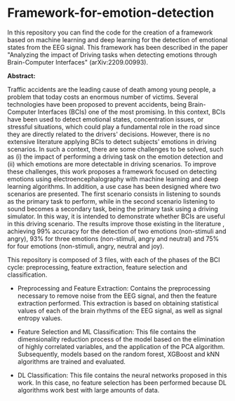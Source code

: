# Framework-for-emotion-detection
In this repository you can find the code for the creation of a framework based on machine learning and deep learning for the detection of emotional states from the EEG signal. This framework has been described in the paper "Analyzing the impact of Driving tasks when detecting emotions through Brain-Computer Interfaces" (arXiv:2209.00993).

**Abstract:**

Traffic accidents are the leading cause of death among young people, a problem that today costs an enormous number of victims. Several technologies have been proposed to prevent accidents, being Brain-Computer Interfaces (BCIs) one of the most promising. In this context, BCIs have been used to detect emotional states, concentration issues, or stressful situations, which could play a fundamental role in the road since they are directly related to the drivers' decisions. However, there is no extensive literature applying BCIs to detect subjects' emotions in driving scenarios. In such a context, there are some challenges to be solved, such as (i) the impact of performing a driving task on the emotion detection and (ii) which emotions are more detectable in driving scenarios. To improve these challenges, this work proposes a framework focused on detecting emotions using electroencephalography with machine learning and deep learning algorithms. In addition, a use case has been designed where two scenarios are presented. The first scenario consists in listening to sounds as the primary task to perform, while in the second scenario listening to sound becomes a secondary task, being the primary task using a driving simulator. In this way, it is intended to demonstrate whether BCIs are useful in this driving scenario. The results improve those existing in the literature , achieving 99% accuracy for the detection of two emotions (non-stimuli and angry), 93% for three emotions (non-stimuli, angry and neutral) and 75% for four emotions (non-stimuli, angry, neutral and joy).

This repository is composed of 3 files, with each of the phases of the BCI cycle: preprocessing, feature extraction, feature selection and classification. 

* Preprocessing and Feature Extraction: Contains the preprocessing necessary to remove noise from the EEG signal, and then the feature extraction performed. This extraction is based on obtaining statistical values of each of the brain rhythms of the EEG signal, as well as signal entropy values. 

* Feature Selection and ML Classification: This file contains the dimensionality reduction process of the model based on the elimination of highly correlated variables, and the application of the PCA algorithm. Subsequently, models based on the random forest, XGBoost and kNN algorithms are trained and evaluated.

* DL Classification: This file contains the neural networks proposed in this work. In this case, no feature selection has been performed because DL algorithms work best with large amounts of data.
